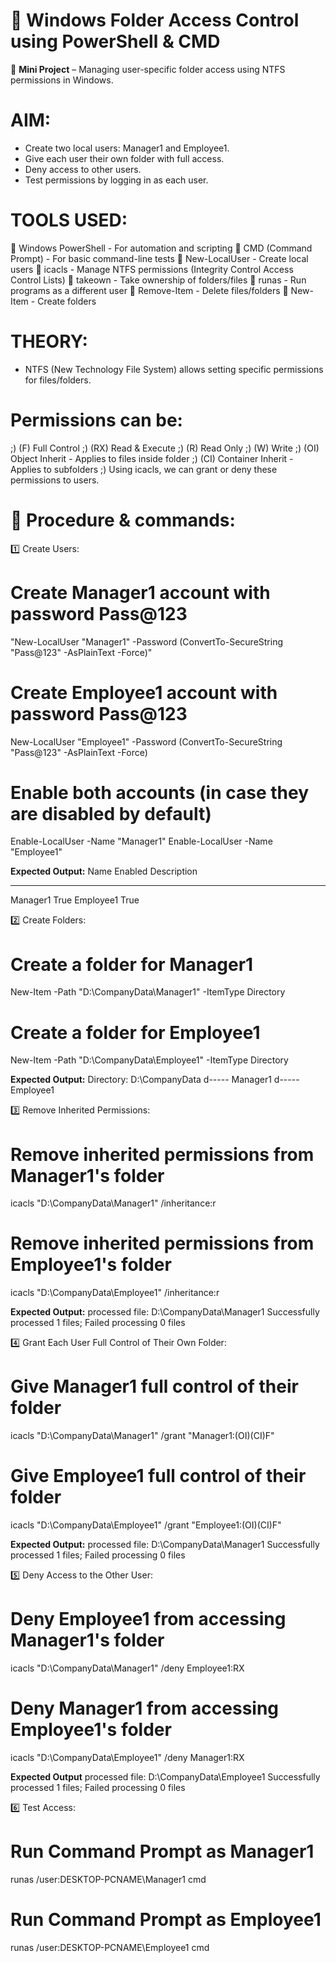 # 📂 Windows Folder Access Control using PowerShell & CMD

🎯 **Mini Project** – Managing user-specific folder access using NTFS permissions in Windows.

# AIM:
-  Create two local users: Manager1 and Employee1.
-  Give each user their own folder with full access.
-  Deny access to other users.
-  Test permissions by logging in as each user.

# TOOLS USED:

📍 Windows PowerShell - For automation and scripting
📍 CMD (Command Prompt) - For basic command-line tests
📍 New-LocalUser - Create local users
📍 icacls - Manage NTFS permissions (Integrity Control Access Control Lists)
📍 takeown - Take ownership of folders/files
📍 runas - Run programs as a different user
📍 Remove-Item - Delete files/folders
📍 New-Item - Create folders

# THEORY:
-  NTFS (New Technology File System) allows setting specific permissions for files/folders.
# Permissions can be:

;) (F)   Full Control
;) (RX)  Read & Execute
;) (R)   Read Only
;) (W)   Write
;) (OI)  Object Inherit - Applies to files inside folder
;) (CI)  Container Inherit - Applies to subfolders
;) Using icacls, we can grant or deny these permissions to users.

# 📝 Procedure & commands:

1️⃣ Create Users:
# Create Manager1 account with password Pass@123

"New-LocalUser "Manager1" -Password (ConvertTo-SecureString "Pass@123" -AsPlainText -Force)"

# Create Employee1 account with password Pass@123

New-LocalUser "Employee1" -Password (ConvertTo-SecureString "Pass@123" -AsPlainText -Force)

# Enable both accounts (in case they are disabled by default)

Enable-LocalUser -Name "Manager1"
Enable-LocalUser -Name "Employee1"

**Expected Output:**
Name      Enabled Description
----      ------- -----------
Manager1  True
Employee1 True

2️⃣ Create Folders:

# Create a folder for Manager1

New-Item -Path "D:\CompanyData\Manager1" -ItemType Directory

# Create a folder for Employee1

New-Item -Path "D:\CompanyData\Employee1" -ItemType Directory

**Expected Output:**
Directory: D:\CompanyData
d-----   <date-time>   Manager1
d-----   <date-time>   Employee1

3️⃣ Remove Inherited Permissions:

# Remove inherited permissions from Manager1's folder
icacls "D:\CompanyData\Manager1" /inheritance:r

# Remove inherited permissions from Employee1's folder
icacls "D:\CompanyData\Employee1" /inheritance:r

**Expected Output:**
processed file: D:\CompanyData\Manager1
Successfully processed 1 files; Failed processing 0 files

4️⃣ Grant Each User Full Control of Their Own Folder:
# Give Manager1 full control of their folder
icacls "D:\CompanyData\Manager1" /grant "Manager1:(OI)(CI)F"

# Give Employee1 full control of their folder
icacls "D:\CompanyData\Employee1" /grant "Employee1:(OI)(CI)F"

**Expected Output:**
processed file: D:\CompanyData\Manager1
Successfully processed 1 files; Failed processing 0 files

5️⃣ Deny Access to the Other User:
# Deny Employee1 from accessing Manager1's folder
icacls "D:\CompanyData\Manager1" /deny Employee1:RX

# Deny Manager1 from accessing Employee1's folder
icacls "D:\CompanyData\Employee1" /deny Manager1:RX

**Expected Output**
processed file: D:\CompanyData\Employee1
Successfully processed 1 files; Failed processing 0 files

6️⃣ Test Access:
# Run Command Prompt as Manager1
runas /user:DESKTOP-PCNAME\Manager1 cmd

# Run Command Prompt as Employee1
runas /user:DESKTOP-PCNAME\Employee1 cmd
